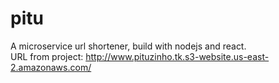 # pitu
A microservice url shortener, build with nodejs and react.  
URL from project: http://www.pituzinho.tk.s3-website.us-east-2.amazonaws.com/

